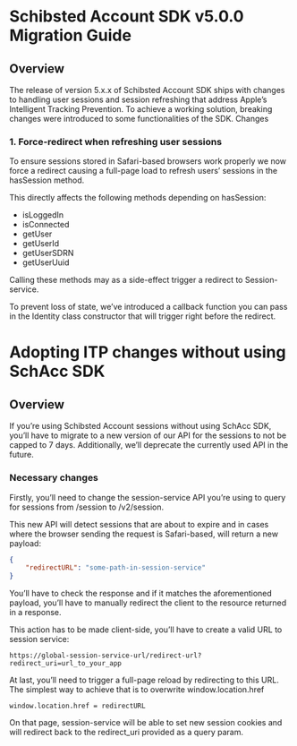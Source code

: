 # Schibsted Account SDK v5.0.0 Migration Guide

## Overview

The release of version 5.x.x of Schibsted Account SDK ships with changes to handling user sessions and session refreshing that address Apple’s Intelligent Tracking Prevention. To achieve a working solution, breaking changes were introduced to some functionalities of the SDK.
Changes

### 1. Force-redirect when refreshing user sessions

To ensure sessions stored in Safari-based browsers work properly we now force a redirect causing a full-page load to refresh users’ sessions in the hasSession method.

This directly affects the following methods depending on hasSession:

- isLoggedIn
- isConnected
- getUser
- getUserId
- getUserSDRN
- getUserUuid

Calling these methods may as a side-effect trigger a redirect to Session-service.

To prevent loss of state, we’ve introduced a callback function you can pass in the Identity class constructor that will trigger right before the redirect.


# Adopting ITP changes without using SchAcc SDK

## Overview

If you’re using Schibsted Account sessions without using SchAcc SDK, you’ll have to migrate to a new version of our API for the sessions to not be capped to 7 days.
Additionally, we’ll deprecate the currently used API in the future.

### Necessary changes
Firstly, you’ll need to change the session-service API you’re using to query for sessions from /session to /v2/session.


This new API will detect sessions that are about to expire and in cases where the browser sending the request is Safari-based, will return a new payload:

```json
{
    "redirectURL": "some-path-in-session-service"
}
```


You’ll have to check the response and if it matches the aforementioned payload, you’ll have to manually redirect the client to the resource returned in a response.

This action has to be made client-side, you’ll have to create a valid URL to session service:

```https://global-session-service-url/redirect-url?redirect_uri=url_to_your_app```

At last, you’ll need to trigger a full-page reload by redirecting to this URL. The simplest way to achieve that is to overwrite window.location.href

```window.location.href = redirectURL```

On that page, session-service will be able to set new session cookies and will redirect back to the redirect_uri provided as a query param.
